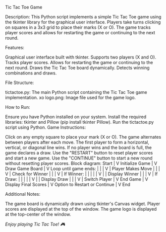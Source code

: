 Tic Tac Toe Game

Description:
This Python script implements a simple Tic Tac Toe game using the tkinter library for the graphical user interface. Players take turns clicking on squares in a 3x3 grid to place their marks (X or O). The game tracks player scores and allows for restarting the game or continuing to the next round.

Features:

Graphical user interface built with tkinter.
Supports two players (X and O).
Tracks player scores.
Allows for restarting the game or continuing to the next round.
Draws the Tic Tac Toe board dynamically.
Detects winning combinations and draws.

File Structure:

tictactoe.py: The main Python script containing the Tic Tac Toe game implementation.
xo logo.png: Image file used for the game logo.

How to Run:

Ensure you have Python installed on your system.
Install the required libraries: tkinter and Pillow (pip install tkinter Pillow).
Run the tictactoe.py script using Python.
Game Instructions:

Click on any empty square to place your mark (X or O).
The game alternates between players after each move.
The first player to form a horizontal, vertical, or diagonal line wins.
If no player wins and the board is full, the game declares a draw.
Use the "RESTART" button to reset player scores and start a new game.
Use the "CONTINUE" button to start a new round without resetting player scores.
Block diagram:
        Start
|
V
Initialize Game
|
V
Draw Game Board
|
V
Loop until game ends:
|   |
|   V
|   Player Makes Move
|   |
|   V
|   Check for Winner
|   |
|   V
|   If Winner:
|   |   |
|   |   V
|   |   Display Winner
|   |
|   V
|   If Draw:
|   |   |
|   |   V
|   |   Display Draw
|   |
|   V
|   Switch Player
|
V
End Game
|
V
Display Final Scores
|
V
Option to Restart or Continue
|
V
End

Additional Notes:

The game board is dynamically drawn using tkinter's Canvas widget.
Player scores are displayed at the top of the window.
The game logo is displayed at the top-center of the window.

*Enjoy playing Tic Tac Toe! 🎮*
